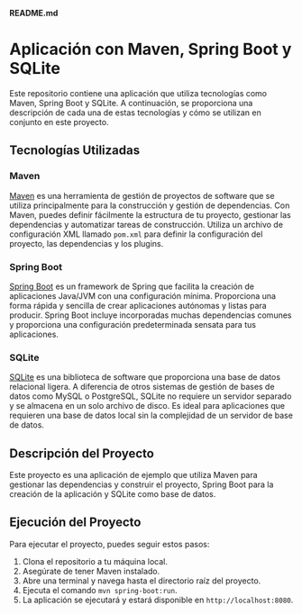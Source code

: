 **README.md**

# Aplicación con Maven, Spring Boot y SQLite

Este repositorio contiene una aplicación que utiliza tecnologías como Maven, Spring Boot y SQLite. A continuación, se proporciona una descripción de cada una de estas tecnologías y cómo se utilizan en conjunto en este proyecto.

## Tecnologías Utilizadas

### Maven

[Maven](https://maven.apache.org/) es una herramienta de gestión de proyectos de software que se utiliza principalmente para la construcción y gestión de dependencias. Con Maven, puedes definir fácilmente la estructura de tu proyecto, gestionar las dependencias y automatizar tareas de construcción. Utiliza un archivo de configuración XML llamado `pom.xml` para definir la configuración del proyecto, las dependencias y los plugins.

### Spring Boot

[Spring Boot](https://spring.io/projects/spring-boot) es un framework de Spring que facilita la creación de aplicaciones Java/JVM con una configuración mínima. Proporciona una forma rápida y sencilla de crear aplicaciones autónomas y listas para producir. Spring Boot incluye incorporadas muchas dependencias comunes y proporciona una configuración predeterminada sensata para tus aplicaciones.

### SQLite

[SQLite](https://www.sqlite.org/) es una biblioteca de software que proporciona una base de datos relacional ligera. A diferencia de otros sistemas de gestión de bases de datos como MySQL o PostgreSQL, SQLite no requiere un servidor separado y se almacena en un solo archivo de disco. Es ideal para aplicaciones que requieren una base de datos local sin la complejidad de un servidor de base de datos.

## Descripción del Proyecto

Este proyecto es una aplicación de ejemplo que utiliza Maven para gestionar las dependencias y construir el proyecto, Spring Boot para la creación de la aplicación y SQLite como base de datos. 

## Ejecución del Proyecto

Para ejecutar el proyecto, puedes seguir estos pasos:

1. Clona el repositorio a tu máquina local.
2. Asegúrate de tener Maven instalado.
3. Abre una terminal y navega hasta el directorio raíz del proyecto.
4. Ejecuta el comando `mvn spring-boot:run`.
5. La aplicación se ejecutará y estará disponible en `http://localhost:8080`.

